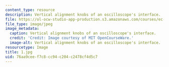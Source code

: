 ```yaml
---
content_type: resource
description: Vertical alignment knobs of an oscilloscope's interface.
file: https://ol-ocw-studio-app-production.s3.amazonaws.com/courses/ec-s06-practical-electronics-fall-2004/76aa9ceef7c8cc94c204c2478cf4d5c7_1.jpg
file_type: image/jpeg
image_metadata:
  caption: Vertical alignment knobs of an oscilloscope's interface.
  credit: 'Credit: Image courtesy of MIT OpenCourseWare.'
  image-alt: Vertical alignment knobs of an oscilloscope's interface.
resourcetype: Image
title: 1.jpg
uid: 76aa9cee-f7c8-cc94-c204-c2478cf4d5c7
---
```


